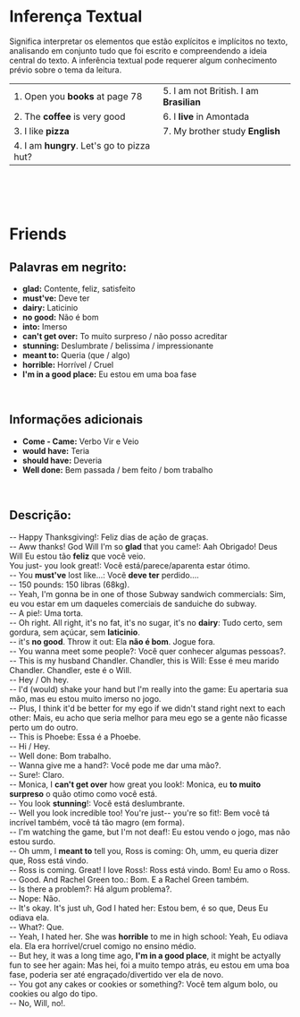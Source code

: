 # Inferença Textual
Significa interpretar os elementos que estão explícitos e implícitos no texto, analisando em conjunto tudo que foi escrito e compreendendo a ideia central do texto. A inferência textual pode requerer algum conhecimento prévio sobre o tema da leitura.

| | |
|------------------------------------------- | ------------
|1. Open you **books** at page 78            | 5. I am not British. I am **Brasilian**
|2. The **coffee** is very good              | 6. I **live** in Amontada
|3. I like **pizza**                         | 7. My brother study **English**
|4. I am **hungry**. Let's go to pizza hut?  |

<br><br><br>

# Friends
## Palavras em negrito:
- **glad:** Contente, feliz, satisfeito
- **must've:** Deve ter
- **dairy:** Laticinio
- **no good:** Não é bom
- **into:** Imerso
- **can't get over:** To muito surpreso / não posso acreditar
- **stunning:** Deslumbrate / belissima / impressionante
- **meant to:** Queria (que / algo)
- **horrible:** Horrível / Cruel
- **I'm in a good place:** Eu estou em uma boa fase

<br>

## Informações adicionais
- **Come - Came:** Verbo Vir e Veio
- **would have:** Teria
- **should have:** Deveria
- **Well done:** Bem passada / bem feito / bom trabalho

<br>

## Descrição:
-- Happy Thanksgiving!: Feliz dias de ação de graças.<br>
-- Aww thanks! God Will I'm so **glad** that you came!: Aah Obrigado! Deus Will Eu estou tão **feliz** que você veio.<br>
  You just- you look great!: Você está/parece/aparenta estar ótimo.<br>
-- You **must've** lost like...: Vocẽ **deve ter** perdido....<br>
-- 150 pounds: 150 libras (68kg).<br>
-- Yeah, I'm gonna be in one of those Subway sandwich commercials: Sim, eu vou estar em um daqueles comerciais de sanduiche do subway.<br>
-- A pie!: Uma torta.<br>
-- Oh right. All right, it's no fat, it's no sugar, it's no **dairy**: Tudo certo, sem gordura, sem açúcar, sem **laticinio**.<br>
-- it's **no good**. Throw it out: Ela **não é bom**. Jogue fora.<br>
-- You wanna meet some people?: Você quer conhecer algumas pessoas?.<br>
-- This is my husband Chandler. Chandler, this is Will: Esse é meu marido Chandler. Chandler, este é o Will.<br>
-- Hey / Oh hey.<br>
-- I'd (would) shake your hand but I'm really into the game: Eu apertaria sua mão, mas eu estou muito imerso no jogo.<br>
-- Plus, I think it'd be better for my ego if we didn't stand right next to each other: Mais, eu acho que seria melhor para meu ego se a gente não ficasse perto um do outro.<br>
-- This is Phoebe: Essa é a Phoebe.<br>
-- Hi / Hey.<br>
-- Well done: Bom trabalho.<br>
-- Wanna give me a hand?: Você pode me dar uma mão?.<br>
-- Sure!: Claro.<br>
-- Monica, I **can't get over** how great you look!: Monica, eu **to muito surpreso** o quão otimo como você está.<br>
-- You look **stunning**!: Você está deslumbrante.<br>
-- Well you look incredible too! You're just--  you're so fit!: Bem você tá incrível também, você tá tão magro (em forma).<br>
-- I'm watching the game, but I'm not deaf!: Eu estou vendo o jogo, mas não estou surdo.<br>
-- Oh umm, I **meant to** tell you, Ross is coming: Oh, umm, eu queria dizer que, Ross está vindo.<br>
-- Ross is coming. Great! I love Ross!: Ross está vindo. Bom! Eu amo o Ross.<br>
-- Good. And Rachel Green too.: Bom. E a Rachel Green também.<br>
-- Is there a problem?: Há algum problema?.<br>
-- Nope: Não.<br>
-- It's okay. It's just uh, God I hated her: Estou bem, é so que, Deus Eu odiava ela.<br>
-- What?: Que.<br>
-- Yeah, I hated her. She was **horrible** to me in high school: Yeah, Eu odiava ela. Ela era horrível/cruel comigo no ensino médio.<br>
-- But hey, it was a long time ago, **I'm in a good place**, it might be actyally fun to see her again: Mas hei, foi a muito tempo atrás, eu estou em uma boa fase, poderia ser até engraçado/divertido ver ela de novo.<br>
-- You got any cakes or cookies or something?: Você tem algum bolo, ou cookies ou algo do tipo.<br>
-- No, Will, no!.<br>